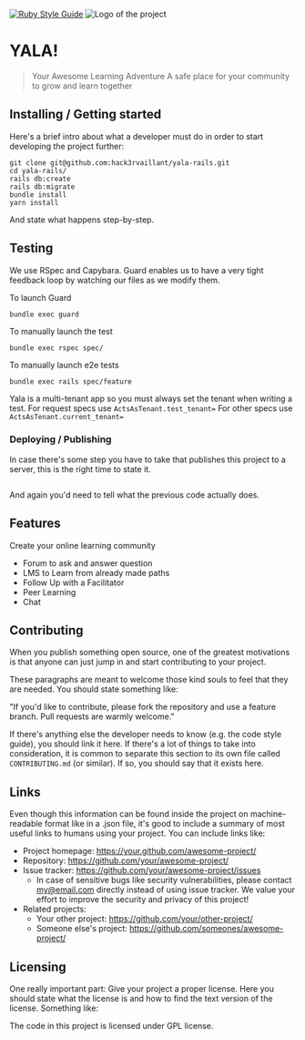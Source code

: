[![Ruby Style Guide](https://img.shields.io/badge/code_style-standard-brightgreen.svg)](https://github.com/testdouble/standard)
![Logo of the project](https://raw.githubusercontent.com/jehna/readme-best-practices/master/sample-logo.png)

# YALA!

> Your Awesome Learning Adventure
> A safe place for your community to grow and learn together

## Installing / Getting started

Here's a brief intro about what a developer must do in order to start developing
the project further:

```shell
git clone git@github.com:hack3rvaillant/yala-rails.git
cd yala-rails/
rails db:create
rails db:migrate
bundle install
yarn install
```

And state what happens step-by-step.

## Testing

We use RSpec and Capybara.
Guard enables us to have a very tight feedback loop by watching our files as we modify them.

To launch Guard

```
bundle exec guard
```

To manually launch the test

```
bundle exec rspec spec/
```

To manually launch e2e tests

```
bundle exec rails spec/feature
```

Yala is a multi-tenant app so you must always set the tenant when writing a test.
For request specs use `ActsAsTenant.test_tenant=`
For other specs use `ActsAsTenant.current_tenant=`

### Deploying / Publishing

In case there's some step you have to take that publishes this project to a
server, this is the right time to state it.

```shell

```

And again you'd need to tell what the previous code actually does.

## Features

Create your online learning community

- Forum to ask and answer question
- LMS to Learn from already made paths
- Follow Up with a Facilitator
- Peer Learning
- Chat

## Contributing

When you publish something open source, one of the greatest motivations is that
anyone can just jump in and start contributing to your project.

These paragraphs are meant to welcome those kind souls to feel that they are
needed. You should state something like:

"If you'd like to contribute, please fork the repository and use a feature
branch. Pull requests are warmly welcome."

If there's anything else the developer needs to know (e.g. the code style
guide), you should link it here. If there's a lot of things to take into
consideration, it is common to separate this section to its own file called
`CONTRIBUTING.md` (or similar). If so, you should say that it exists here.

## Links

Even though this information can be found inside the project on machine-readable
format like in a .json file, it's good to include a summary of most useful
links to humans using your project. You can include links like:

- Project homepage: https://your.github.com/awesome-project/
- Repository: https://github.com/your/awesome-project/
- Issue tracker: https://github.com/your/awesome-project/issues
  - In case of sensitive bugs like security vulnerabilities, please contact
    my@email.com directly instead of using issue tracker. We value your effort
    to improve the security and privacy of this project!
- Related projects:
  - Your other project: https://github.com/your/other-project/
  - Someone else's project: https://github.com/someones/awesome-project/

## Licensing

One really important part: Give your project a proper license. Here you should
state what the license is and how to find the text version of the license.
Something like:

The code in this project is licensed under GPL license.
